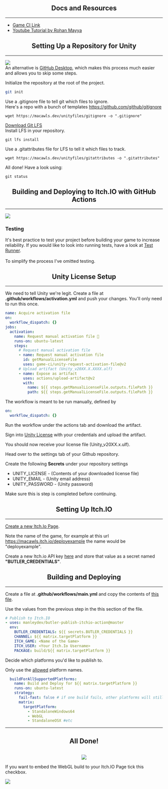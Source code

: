 <h2 align="center">Docs and Resources</h2><hr/>

* [Game CI Link](https://game.ci/)
* [Youtube Tutorial by Rohan Mayya](https://youtu.be/JjKCy3H0A30)

<h2 align="center">Setting Up a Repository for Unity</h2><hr/>

![](https://cdn.frankerfacez.com/emoticon/236895/2) \
An alternative is [GitHub Desktop](https://desktop.github.com/), which makes this process much easier and allows you to skip some steps.

Initialize the repository at the root of the project.
```bash
git init
```
Use a .gitignore file to tell git which files to ignore. \
Here's a repo with a bunch of templates https://github.com/github/gitignore
```
wget https://macawls.dev/unityfiles/gitignore -o ".gitignore"
```
[Download Git LFS](https://git-lfs.github.com/) \
Install LFS in your repository.
```
git lfs install
```
Use a .gitattributes file for LFS to tell it which files to track.
```
wget https://macawls.dev/unityfiles/gitattributes -o ".gitattributes"
```
All done! Have a look using:
```
git status
```

<h2 align="center">Building and Deploying to Itch.IO with GitHub Actions</h2><hr/>

![](https://cdn.frankerfacez.com/emoticon/218530/2)
### Testing
It's best practice to test your project before building your game to increase reliability.
If you would like to look into running tests, have a look at [Test Runner](https://game.ci/docs/github/test-runner). \
\
To simplify the process I've omitted testing. 

<h2 align="center">Unity License Setup</h2><hr/>

We need to tell Unity we're legit.
Create a file at **.github/workflows/activation.yml** and push your changes. You'll only need to run this once.

```yml
name: Acquire activation file
on:
  workflow_dispatch: {}
jobs:
  activation:
    name: Request manual activation file 🔑
    runs-on: ubuntu-latest
    steps:
      # Request manual activation file
      - name: Request manual activation file
        id: getManualLicenseFile
        uses: game-ci/unity-request-activation-file@v2
      # Upload artifact (Unity_v20XX.X.XXXX.alf)
      - name: Expose as artifact
        uses: actions/upload-artifact@v2
        with:
          name: ${{ steps.getManualLicenseFile.outputs.filePath }}
          path: ${{ steps.getManualLicenseFile.outputs.filePath }}
```
The workflow is meant to be run manually, defined by
```yml
on:
  workflow_dispatch: {}
```
Run the workflow under the actions tab and download the artifact. 

Sign into [Unity License](https://license.unity3d.com/) with your credentials and upload the artifact.

You should now receive your license file (Unity_v20XX.x.ulf).

Head over to the settings tab of your Github repository. 

Create the following **Secrets** under your repository settings
* UNITY_LICENSE - (Contents of your downloaded license file)
* UNITY_EMAIL - (Unity email address)
* UNITY_PASSWORD - (Unity password)

Make sure this is step is completed before continuing.

<h2 align="center">Setting Up Itch.IO</h2><hr/>

[Create a new Itch.Io Page](https://itch.io/game/new).

Note the name of the game, for example at this url
https://macawls.itch.io/deployexample the name would be "deployexample".

Create a new Itch.io API key [here](https://itch.io/user/settings/api-keys)
and store that value as a secret named **"BUTLER_CREDENTIALS"**.


<h2 align="center">Building and Deploying</h2><hr/> 

Create a file at **.github/workflows/main.yml** and copy the contents of
[this file](https://github.com/Macawls/UnityDeployExample/blob/based/.github/workflows/main.yml).

Use the values from the previous step in the this section of the file.
```yml
# Publish to Itch.IO
- uses: manleydev/butler-publish-itchio-action@master
  env:
    BUTLER_CREDENTIALS: ${{ secrets.BUTLER_CREDENTIALS }}
    CHANNEL: ${{ matrix.targetPlatform }}
    ITCH_GAME: <Name of the Game>
    ITCH_USER: <Your Itch.Io Username>
    PACKAGE: build/${{ matrix.targetPlatform }}
```
Decide which platforms you'd like to publish to.

Only use the [allowed](https://docs.unity3d.com/ScriptReference/BuildTarget.html) platform names.
```yml
  buildForAllSupportedPlatforms:
    name: Build and Deploy for ${{ matrix.targetPlatform }}
    runs-on: ubuntu-latest
    strategy:
      fail-fast: false # if one build fails, other platforms will still be built
      matrix:
        targetPlatform:
          - StandaloneWindows64
          - WebGL
          - StandaloneOSX #etc
```
* * *
<h2 align="center">All Done!</h2>

![]() 
<p align="center">
  <img src="https://cdn.betterttv.net/emote/603c008d7c74605395f360da/3x">
</p>
If you want to embed the WebGL build to your Itch.IO Page tick this checkbox. 

![](https://i.imgur.com/i5OoZXF.png)

